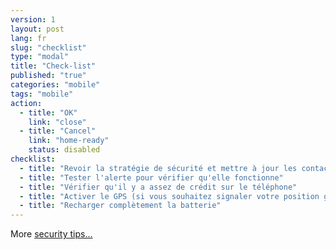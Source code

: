 ```yaml
---
version: 1
layout: post
lang: fr
slug: "checklist"
type: "modal"
title: "Check-list"
published: "true"
categories: "mobile"
tags: "mobile"
action:
  - title: "OK"
    link: "close"
  - title: "Cancel"
    link: "home-ready"
    status: disabled
checklist:
  - title: "Revoir la stratégie de sécurité et mettre à jour les contacts régulièrement"
  - title: "Tester l'alerte pour vérifier qu'elle fonctionne"
  - title: "Vérifier qu'il y a assez de crédit sur le téléphone"
  - title: "Activer le GPS (si vous souhaitez signaler votre position géographique"
  - title: "Recharger complètement la batterie"
---
```


More [security tips...](#help-charge)
